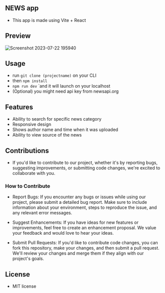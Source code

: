 ## NEWS app
- This app is made using Vite + React

## Preview
![Screenshot 2023-07-22 195940](https://github.com/preston176/news-app-react/assets/49411983/14f547fa-344c-42f1-9e6f-cc0c8195646b)

## Usage
- run `git clone (projectname)` on your CLI
- then `npm install`
- `npm run dev` `and it will launch on your localhost
- (Optional) you might need api key from newsapi.org

## Features
- Ability to search for specific news category
- Responsive design
- Shows author name and time when it was uploaded
- Ability to view source of the news

## Contributions
- If you'd like to contribute to our project, whether it's by reporting bugs, suggesting improvements, or submitting code changes, we're excited to collaborate with you.

### How to Contribute
- Report Bugs: If you encounter any bugs or issues while using our project, please submit a detailed bug report. Make sure to include information about your environment, steps to reproduce the issue, and any relevant error messages.

- Suggest Enhancements: If you have ideas for new features or improvements, feel free to create an enhancement proposal. We value your feedback and would love to hear your ideas.

- Submit Pull Requests: If you'd like to contribute code changes, you can fork this repository, make your changes, and then submit a pull request. We'll review your changes and merge them if they align with our project's goals.

## License
- MIT license
